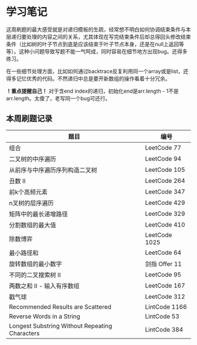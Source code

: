 # 学习笔记
这周刷题的最大感受就是对递归模板的生疏，经常想不明白如何协调结束条件与本层递归要处理的内容之间的关系，尤其体现在写完结束条件后却总得回头修改结束条件（比如树的叶子节点到底是应该结束于叶子节点本身，还是在null上返回等等）。这种小问题导致写题不能一气呵成，同时容易在细节地方出现bug。还得多练习。

在一些细节处理方面，比如如何通过backtrace反复利用同一个array或是list，还得多记忆优秀的代码。不然递归中总是要开新数组的操作看着十分冗余。

**！重点提醒自己！** 对于含end index的递归，初始化end是arr.length - 1不是arr.length。太傻了，老写同一个bug可还行。

## 本周刷题记录
|  题目   | 编号 |
|---| ---|
|组合 | LeetCode 77|
|二叉树的中序遍历 | LeetCode 94|
|从前序与中序遍历序列构造二叉树 | LeetCode 105|
|丑数 II | LeetCode 264|
|前k个高频元素 | LeetCode 347|
|n叉树的层序遍历 | LeetCode 429|
|矩阵中的最长递增路径 | LeetCode 329|
|分割数组的最大值 | LeetCode 410|
|除数博弈 | LeetCode 1025|
|最小路径和 | LeetCode 64|
|旋转数组的最小数字 | 剑指 Offer 11|
|不同的二叉搜索树 II | LeetCode 95|
|两数之和 II - 输入有序数组 | LeetCode 167|
|戳气球 | LeetCode 312|
|Recommended Results are Scattered | LintCode 1166|
|Reverse Words in a String | LintCode 53|
|Longest Substring Without Repeating Characters | LintCode 384|
